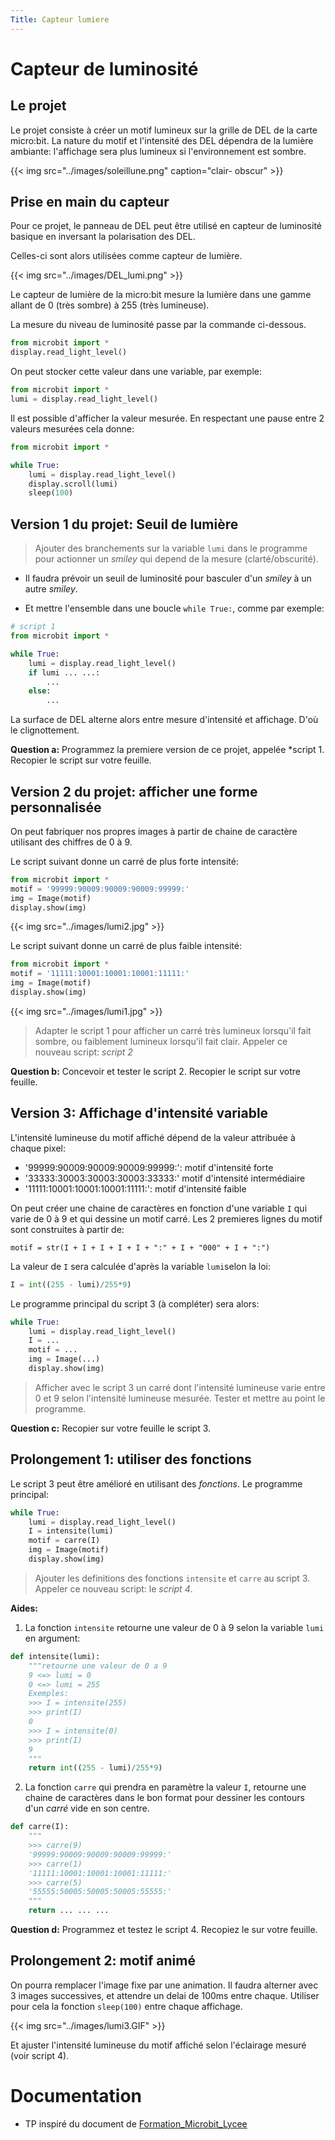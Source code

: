 ```yaml
---
Title: Capteur lumiere
---
```


# Capteur de luminosité
## Le projet 
Le projet consiste à créer un motif lumineux sur la grille de DEL de la carte micro:bit. La nature du motif et l'intensité des DEL dépendra de la lumière ambiante: l'affichage sera plus lumineux si l'environnement est sombre.

{{< img src="../images/soleillune.png" caption="clair- obscur" >}}

## Prise en main du capteur
Pour ce projet, le panneau de DEL peut être utilisé en capteur de luminosité basique en inversant la polarisation des DEL. 

Celles-ci sont alors utilisées comme capteur de lumière.

{{< img src="../images/DEL_lumi.png" >}}

Le capteur de lumière de la micro:bit mesure la lumière dans une gamme allant de 0 (très sombre) à 255 (très lumineuse).


La mesure du niveau de luminosité passe par la commande ci-dessous.

```python
from microbit import *
display.read_light_level()
```

On peut stocker cette valeur dans une variable, par exemple:

```python
from microbit import *
lumi = display.read_light_level()
```

Il est possible d'afficher la valeur mesurée. En respectant une pause entre 2 valeurs mesurées cela donne:

```python
from microbit import *

while True:
    lumi = display.read_light_level()
    display.scroll(lumi)
    sleep(100)
```

## Version 1 du projet: Seuil de lumière
> Ajouter des branchements sur la variable `lumi` dans le programme pour actionner un *smiley* qui depend de la mesure (clarté/obscurité). 

* Il faudra prévoir un seuil de luminosité pour basculer d'un *smiley* à un autre *smiley*.

* Et mettre l'ensemble dans une boucle `while True:`, comme par exemple:

```python
# script 1
from microbit import *

while True:
    lumi = display.read_light_level()
    if lumi ... ...:
        ...
    else:
        ...
```

La surface de DEL alterne alors entre mesure d'intensité et affichage. D'où le clignottement.

**Question a:** Programmez la premiere version de ce projet, appelée *script 1. Recopier le script sur votre feuille.

## Version 2 du projet: afficher une forme personnalisée
On peut fabriquer nos propres images à partir de chaine de caractère utilisant des chiffres de 0 à 9.

Le script suivant donne un carré de plus forte intensité:

```python
from microbit import *
motif = '99999:90009:90009:90009:99999:'
img = Image(motif)
display.show(img)
```

{{< img src="../images/lumi2.jpg" >}}

Le script suivant donne un carré de plus faible intensité:

```python
from microbit import *
motif = '11111:10001:10001:10001:11111:'
img = Image(motif)
display.show(img)
```

{{< img src="../images/lumi1.jpg" >}}


> Adapter le script 1 pour afficher un carré très lumineux lorsqu'il fait sombre, ou faiblement lumineux lorsqu'il fait clair. Appeler ce nouveau script: *script 2*

**Question b:** Concevoir et tester le script 2. Recopier le script sur votre feuille.


## Version 3: Affichage d'intensité variable
L'intensité lumineuse du motif affiché dépend de la valeur attribuée à chaque pixel:

* '99999:90009:90009:90009:99999:': motif d'intensité forte
* '33333:30003:30003:30003:33333:' motif d'intensité intermédiaire
* '11111:10001:10001:10001:11111:': motif d'intensité faible

On peut créer une chaine de caractères en fonction d'une variable `I` qui varie de 0 à 9 et qui dessine un motif carré. Les 2 premieres lignes du motif sont construites à partir de:

```
motif = str(I + I + I + I + I + ":" + I + "000" + I + ":")
```

La valeur de `I` sera calculée d'après la variable `lumi`selon la loi:

```python
I = int((255 - lumi)/255*9)
```

Le programme principal du script 3 (à compléter) sera alors:

```python
while True:
    lumi = display.read_light_level()
    I = ...
    motif = ...
    img = Image(...)
    display.show(img)
```

> Afficher avec le script 3 un carré dont l'intensité lumineuse varie entre 0 et 9 selon l'intensité lumineuse mesurée. Tester et mettre au point le programme. 

**Question c:** Recopier sur votre feuille le script 3.


## Prolongement 1: utiliser des fonctions
Le script 3 peut être amélioré en utilisant des *fonctions*.
Le programme principal:

```python
while True:
	lumi = display.read_light_level()
	I = intensite(lumi)
	motif = carre(I)
	img = Image(motif)
	display.show(img)
```

> Ajouter les definitions des fonctions `intensite` et `carre` au script 3. Appeler ce nouveau script: le *script 4*.


**Aides:**

1. La fonction `intensite` retourne une valeur de 0 à 9 selon la variable `lumi` en argument:

```python
def intensite(lumi):
	"""retourne une valeur de 0 a 9
	9 <=> lumi = 0
	0 <=> lumi = 255
	Exemples:
	>>> I = intensite(255)
	>>> print(I)
	0
	>>> I = intensite(0)
	>>> print(I)
	9
	"""
	return int((255 - lumi)/255*9)
```

2. La fonction `carre` qui prendra en paramètre la valeur `I`, retourne une chaine de caractères dans le bon format pour dessiner les contours d'un *carré* vide en son centre.

```python
def carre(I):
	"""
	>>> carre(9)
	'99999:90009:90009:90009:99999:'
	>>> carre(1)
	'11111:10001:10001:10001:11111:'
	>>> carre(5)
	'55555:50005:50005:50005:55555:'
	"""
	return ... ... ...
```


**Question d:** Programmez et testez le script 4. Recopiez le sur votre feuille.


## Prolongement 2: motif animé
On pourra remplacer l'image fixe par une animation. Il faudra alterner avec 3 images successives, et attendre un delai de 100ms entre chaque. Utiliser pour cela la fonction `sleep(100)` entre chaque affichage.

{{< img src="../images/lumi3.GIF" >}}

Et ajuster l'intensité lumineuse du motif affiché selon l'éclairage mesuré (voir script 4).


# Documentation
* TP inspiré du document de [Formation_Microbit_Lycee](https://xofe14.scenari-community.org/Publications/Formations/Formation_Microbit_Lycee/co/CapteurLuminosite.html)